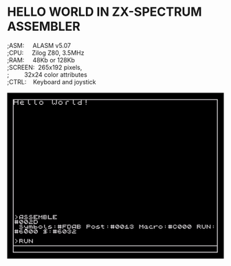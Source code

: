 # HELLO WORLD IN ZX-SPECTRUM ASSEMBLER
;ASM:&nbsp;&nbsp;&nbsp;&nbsp;&nbsp;ALASM v5.07<br/>
;CPU:&nbsp;&nbsp;&nbsp;&nbsp;&nbsp;Zilog Z80, 3.5MHz<br/>
;RAM:&nbsp;&nbsp;&nbsp;&nbsp;&nbsp;48Kb or 128Kb<br/>
;SCREEN:&nbsp;&nbsp;265x192 pixels,<br/>
;&nbsp;&nbsp;&nbsp;&nbsp;&nbsp;&nbsp;&nbsp;&nbsp;&nbsp;32x24 color attributes<br/>
;CTRL:&nbsp;&nbsp;&nbsp;&nbsp;Keyboard and joystick<br/>
<br/>
![Screenshot](screen.png)
